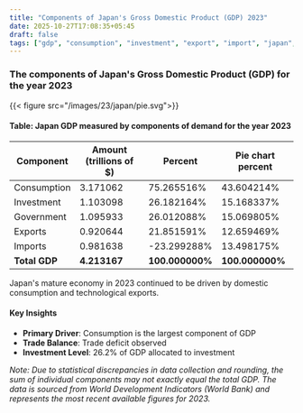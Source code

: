 ```yaml
---
title: "Components of Japan's Gross Domestic Product (GDP) 2023"
date: 2025-10-27T17:08:35+05:45
draft: false
tags: ["gdp", "consumption", "investment", "export", "import", "japan", "2023", "economic-analysis"]
---
```



### The components of Japan's Gross Domestic Product (GDP) for the year 2023 
{{< figure src="/images/23/japan/pie.svg">}}

#### Table: Japan GDP measured by components of demand for the year 2023
| Component | Amount (trillions of $) | Percent | Pie chart percent |
|-----------|------------------------|---------|------------------|
| Consumption | 3.171062 | 75.265516% | 43.604214% |
| Investment | 1.103098 | 26.182164% | 15.168337% |
| Government | 1.095933 | 26.012088% | 15.069805% |
| Exports | 0.920644 | 21.851591% | 12.659469% |
| Imports | 0.981638 | -23.299288% | 13.498175% |
| **Total GDP** | **4.213167** | **100.000000%** | **100.000000%** |

Japan's mature economy in 2023 continued to be driven by domestic consumption and technological exports.

#### Key Insights

- **Primary Driver**: Consumption is the largest component of GDP
- **Trade Balance**: Trade deficit observed
- **Investment Level**: 26.2% of GDP allocated to investment

*Note: Due to statistical discrepancies in data collection and rounding, the sum of individual components may not exactly equal the total GDP. The data is sourced from World Development Indicators (World Bank) and represents the most recent available figures for 2023.*